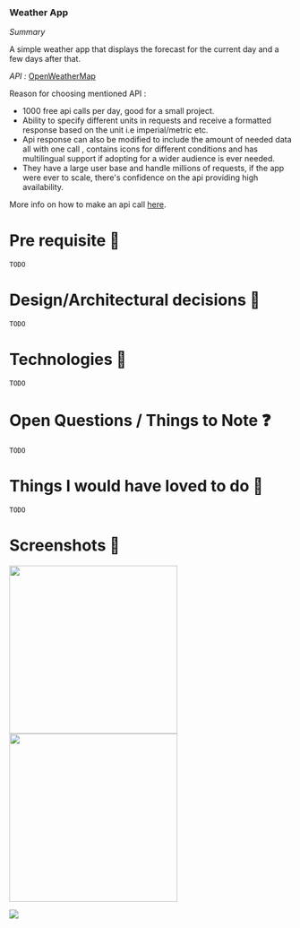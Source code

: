 ### Weather App

*Summary*

A simple weather app that displays the forecast for the current day and a few days after that.

*API :* [OpenWeatherMap](https://openweathermap.org/api)

Reason for choosing mentioned API :
- 1000 free api calls per day, good for a small project.
- Ability to specify different units in requests and receive a formatted response based on the unit i.e imperial/metric etc.
- Api response can also be modified to include the amount of needed data all with one call ,
contains icons for different conditions and has multilingual support if adopting for a wider audience is ever needed.
- They have a large user base and handle millions of requests, if the app were ever to scale, there's confidence on the api providing high availability.

More info on how to make an api call [here](https://openweathermap.org/api/one-call-3#multi).

# Pre requisite 📝

```TODO```

# Design/Architectural decisions 📐

```TODO```

# Technologies 🔨

```TODO```

# Open Questions / Things to Note ❓

```TODO```

# Things I would have loved to do 💙

```TODO```

# Screenshots 📱

<img src="" width="300px"> <img src="" width="300px">


![](https://media.giphy.com/media/hWvk9iUU4uBBeyBq0k/giphy.gif)


